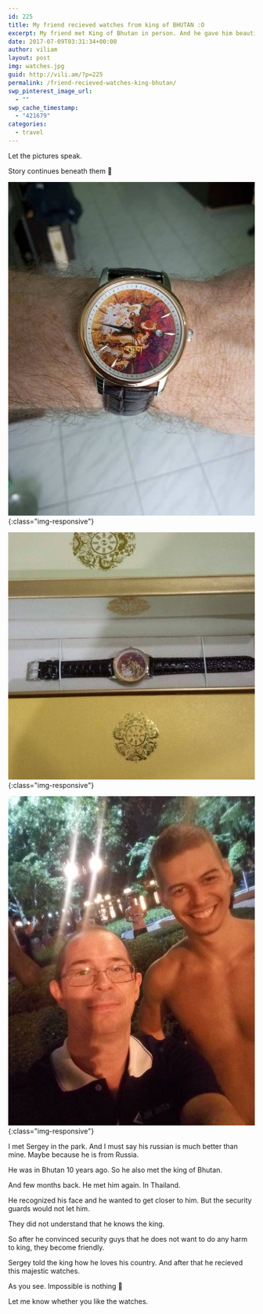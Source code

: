 ```yaml
---
id: 225
title: My friend recieved watches from king of BHUTAN :O
excerpt: My friend met King of Bhutan in person. And he gave him beautiful watches as a gift. I mean, what are the odds? :O
date: 2017-07-09T03:31:34+00:00
author: viliam
layout: post
img: watches.jpg
guid: http://vili.am/?p=225
permalink: /friend-recieved-watches-king-bhutan/
swp_pinterest_image_url:
  - ""
swp_cache_timestamp:
  - "421679"
categories:
  - travel
---
```

Let the pictures speak.

Story continues beneath them 🙂

![Watches from king of Bhutan](/images/2017/07/watches001.jpg){:class="img-responsive"}

![Watches from king of Bhutan](/images/2017/07/watches002.jpg){:class="img-responsive"}

![Me and Sergey (the guy who recieved watches from king of Bhutan)](/images/2017/07/watches003.jpg){:class="img-responsive"}

I met Sergey in the park. And I must say his russian is much better than mine. Maybe because he is from Russia.

He was in Bhutan 10 years ago. So he also met the king of Bhutan.

And few months back. He met him again. In Thailand.

He recognized his face and he wanted to get closer to him. But the security guards would not let him.

They did not understand that he knows the king.

So after he convinced security guys that he does not want to do any harm to king, they become friendly.

Sergey told the king how he loves his country. And after that he recieved this majestic watches.

As you see. Impossible is nothing 🙂

Let me know whether you like the watches.

&nbsp;
